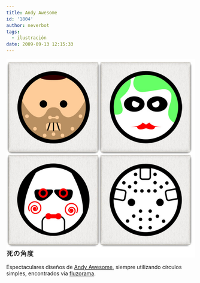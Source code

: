 ```yaml
---
title: Andy Awesome
id: '1804'
author: neverbot
tags:
  - ilustración
date: 2009-09-13 12:15:33
---
```


![](./andy-awesome/andy_awesome_ID_07.jpg)

Espectaculares diseños de [Andy Awesome](http://www.andyawesome.com/), siempre utilizando círculos simples, encontrados vía [fluzorama](http://fluzo.tumblr.com/post/186130888/andyawesome).